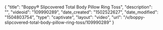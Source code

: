 {
    "title": "Boppy&reg; Slipcovered Total Body Pillow Ring Toss",
    "description": "",
    "videoid": "109990289",
    "date_created": "1502522627",
    "date_modified": "1504803754",
    "type": "captivate",
    "layout": "video",
    "url": "\/v\/boppy-slipcovered-total-body-pillow-ring-toss\/109990289"
}